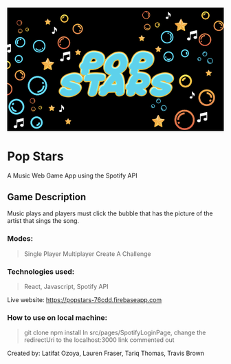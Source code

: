 ![](https://raw.githubusercontent.com/travbrown/tx-swe-popstars/master/src/popstarslogo.png)
# Pop Stars

A Music Web Game App using the Spotify API

## Game Description
Music plays and players must click the bubble that has the picture of the artist that sings the song.

### Modes:
> Single Player
> Multiplayer 
> Create A Challenge

### Technologies used:
> React, Javascript, Spotify API

Live website: https://popstars-76cdd.firebaseapp.com

### How to use on local machine:
> git clone
> npm install
> In src/pages/SpotifyLoginPage, change the redirectUri to the localhost:3000 link commented out


Created by: Latifat Ozoya, Lauren Fraser, Tariq Thomas, Travis Brown
